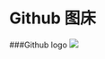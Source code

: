 # Github 图床
###Github logo
![](https://cdn.jsdelivr.net/gh/zi4dbek-org/imghub@main/202306281954618.png)
